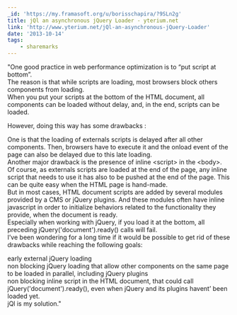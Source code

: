 ```yaml
---
_id: 'https://my.framasoft.org/u/borisschapira/?9SLn2g'
title: jQl an asynchronous jQuery Loader - yterium.net
link: 'http://www.yterium.net/jQl-an-asynchronous-jQuery-Loader'
date: '2013-10-14'
tags:
    - sharemarks
---
```


<div class="markdown"><p>&quot;One good practice in web performance optimization is to “put script at bottom”.<br />
The reason is that while scripts are loading, most browsers block others components from loading.<br />
When you put your scripts at the bottom of the HTML document, all components can be loaded without delay, and, in the end, scripts can be loaded.</p>
<p>However, doing this way has some drawbacks :</p>
<p>One is that the loading of externals scripts is delayed after all other components. Then, browsers have to execute it and the onload event of the page can also be delayed due to this late loading.<br />
Another major drawback is the presence of inline &lt;script&gt; in the &lt;body&gt;.<br />
Of course, as externals scripts are loaded at the end of the page, any inline script that needs to use it has also to be pushed at the end of the page. This can be quite easy when the HTML page is hand-made.<br />
But in most cases, HTML document scripts are added by several modules provided by a CMS or jQuery plugins. And these modules often have inline javascript in order to initialize behaviors related to the functionality they provide, when the document is ready.<br />
Especially when working with jQuery, if you load it at the bottom, all preceding jQuery('document').ready() calls will fail.<br />
I’ve been wondering for a long time if it would be possible to get rid of these drawbacks while reaching the following goals:</p>
<p>early external jQuery loading<br />
non blocking jQuery loading that allow other components on the same page to be loaded in parallel, including jQuery plugins<br />
non blocking inline script in the HTML document, that could call jQuery('document').ready(), even when jQuery and its plugins havent’ been loaded yet.<br />
jQl is my solution.&quot;
</p></div>
